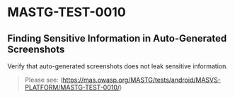 #  MASTG-TEST-0010

## Finding Sensitive Information in Auto-Generated Screenshots

Verify that auto-generated screenshots does not leak sensitive information.

> Please see: (https://mas.owasp.org/MASTG/tests/android/MASVS-PLATFORM/MASTG-TEST-0010/)